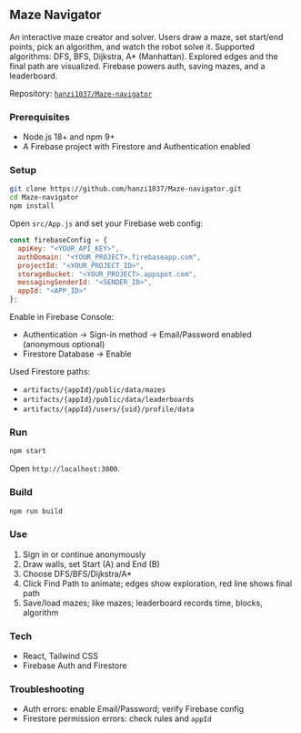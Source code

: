 ## Maze Navigator

An interactive maze creator and solver. Users draw a maze, set start/end points, pick an algorithm, and watch the robot solve it. Supported algorithms: DFS, BFS, Dijkstra, A* (Manhattan). Explored edges and the final path are visualized. Firebase powers auth, saving mazes, and a leaderboard.

Repository: [`hanzi1037/Maze-navigator`](https://github.com/hanzi1037/Maze-navigator.git)

### Prerequisites

- Node.js 18+ and npm 9+
- A Firebase project with Firestore and Authentication enabled

### Setup

```bash
git clone https://github.com/hanzi1037/Maze-navigator.git
cd Maze-navigator
npm install
```

Open `src/App.js` and set your Firebase web config:

```js
const firebaseConfig = {
  apiKey: "<YOUR_API_KEY>",
  authDomain: "<YOUR_PROJECT>.firebaseapp.com",
  projectId: "<YOUR_PROJECT_ID>",
  storageBucket: "<YOUR_PROJECT>.appspot.com",
  messagingSenderId: "<SENDER_ID>",
  appId: "<APP_ID>"
};
```

Enable in Firebase Console:
- Authentication → Sign-in method → Email/Password enabled (anonymous optional)
- Firestore Database → Enable

Used Firestore paths:
- `artifacts/{appId}/public/data/mazes`
- `artifacts/{appId}/public/data/leaderboards`
- `artifacts/{appId}/users/{uid}/profile/data`

### Run

```bash
npm start
```

Open `http://localhost:3000`.

### Build

```bash
npm run build
```

### Use

1. Sign in or continue anonymously
2. Draw walls, set Start (A) and End (B)
3. Choose DFS/BFS/Dijkstra/A*
4. Click Find Path to animate; edges show exploration, red line shows final path
5. Save/load mazes; like mazes; leaderboard records time, blocks, algorithm

### Tech

- React, Tailwind CSS
- Firebase Auth and Firestore

### Troubleshooting

- Auth errors: enable Email/Password; verify Firebase config
- Firestore permission errors: check rules and `appId`
